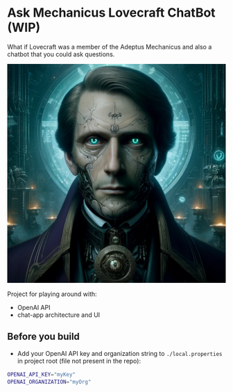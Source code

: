 # Ask Mechanicus Lovecraft ChatBot (WIP)
What if Lovecraft was a member of the Adeptus Mechanicus and also a chatbot that you could ask questions. 

![Mechanicus Lovecraft](resources/mechanicus_lovecraft_001.webp?raw=true "Mechanicus Lovecraft")

Project for playing around with:
- OpenAI API 
- chat-app architecture and UI

## Before you build
- Add your OpenAI API key and organization string to `./local.properties` in project root (file not present in the repo):
```bash
OPENAI_API_KEY="myKey"
OPENAI_ORGANIZATION="myOrg"
```
